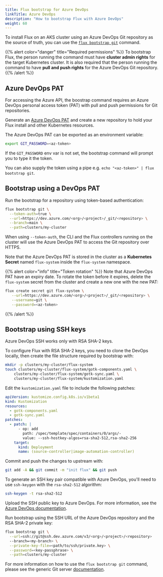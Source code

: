 ```yaml
---
title: Flux bootstrap for Azure DevOps
linkTitle: Azure DevOps
description: "How to bootstrap Flux with Azure DevOps"
weight: 60
---
```


To install Flux on an AKS cluster using an Azure DevOps Git repository as the source of truth,
you can use the [`flux bootstrap git`](generic-git-server.md) command.

{{% alert color="danger" title="Required permissions" %}}
To bootstrap Flux, the person running the command must have **cluster admin rights** for the target Kubernetes cluster.
It is also required that the person running the command to have **pull and push rights** for the Azure DevOps Git repository.
{{% /alert %}}

## Azure DevOps PAT

For accessing the Azure API, the boostrap command requires an Azure DevOps personal access token (PAT)
with pull and push permissions for Git repositories.

Generate an [Azure DevOps PAT](https://docs.microsoft.com/en-us/azure/devops/organizations/accounts/use-personal-access-tokens-to-authenticate?view=azure-devops&tabs=preview-page)
and create a new repository to hold your Flux install and other Kubernetes resources.

The Azure DevOps PAT can be exported as an environment variable:

```sh
export GIT_PASSWORD=<az-token>
```

If the `GIT_PASSWORD` env var is not set, the bootstrap command will prompt you to type it the token.

You can also supply the token using a pipe e.g. `echo "<az-token>" | flux bootstrap git`.

## Bootstrap using a DevOps PAT

Run the bootstrap for a repository using token-based authentication:

```sh
flux bootstrap git \
  --token-auth=true \
  --url=https://dev.azure.com/<org>/<project>/_git/<repository> \
  --branch=main \
  --path=clusters/my-cluster
```

When using `--token-auth`, the CLI and the Flux controllers running on the cluster will use the Azure DevOps PAT
to access the Git repository over HTTPS.

Note that the Azure DevOps PAT is stored in the cluster as a **Kubernetes Secret** named `flux-system`
inside the `flux-system` namespace.

{{% alert color="info" title="Token rotation" %}}
Note that Azure DevOps PAT have an expiry date. To rotate the token before it expires,
delete the `flux-system` secret from the cluster and create a new one with the new PAT:

```sh
flux create secret git flux-system \
   --url=https://dev.azure.com/<org>/<project>/_git/<repository> \
   --username=git \
   --password=<az-token>
```
{{% /alert %}}

## Bootstrap using SSH keys

Azure DevOps SSH works only with RSA SHA-2 keys. 

To configure Flux with RSA SHA-2 keys, you need to clone the DevOps locally, then
create the file structure required by bootstrap with:

```sh
mkdir -p clusters/my-cluster/flux-system
touch clusters/my-cluster/flux-system/gotk-components.yaml \
    clusters/my-cluster/flux-system/gotk-sync.yaml \
    clusters/my-cluster/flux-system/kustomization.yaml
```

Edit the `kustomization.yaml` file to include the following patches:

```yaml
apiVersion: kustomize.config.k8s.io/v1beta1
kind: Kustomization
resources:
  - gotk-components.yaml
  - gotk-sync.yaml
patches:
  - patch: |
      - op: add
        path: /spec/template/spec/containers/0/args/-
        value: --ssh-hostkey-algos=rsa-sha2-512,rsa-sha2-256      
    target:
      kind: Deployment
      name: (source-controller|image-automation-controller)
```

Commit and push the changes to upstream with:

```sh
git add -A && git commit -m "init flux" && git push
```

To generate an SSH key pair compatible with
Azure DevOps, you'll need to use `ssh-keygen` with the `rsa-sha2-512` algorithm:

```sh
ssh-keygen -t rsa-sha2-512
```

Upload the SSH public key to Azure DevOps. For more information, see the
[Azure DevOps documentation](https://learn.microsoft.com/en-us/azure/devops/repos/git/use-ssh-keys-to-authenticate?view=azure-devops#step-2-add-the-public-key-to-azure-devops).

Run bootstrap using the SSH URL of the Azure DevOps repository and the RSA SHA-2 private key:

```sh
flux bootstrap git \
  --url=ssh://git@ssh.dev.azure.com/v3/<org>/<project>/<repository>
  --branch=<my-branch> \
  --private-key-file=<path/to/ssh/private.key> \
  --password=<key-passphrase> \
  --path=clusters/my-cluster
```

For more information on how to use the `flux bootstrap git` command,
please see the generic Git server [documentation](generic-git-server.md).
